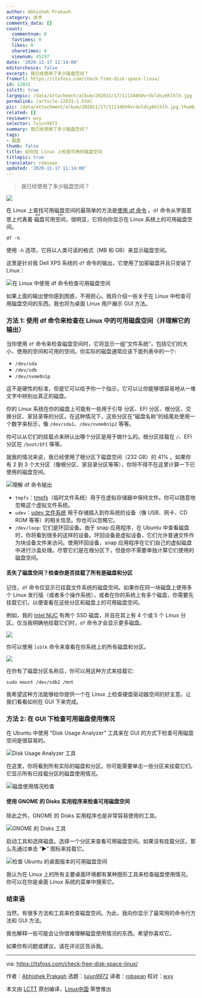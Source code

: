 ```yaml
---
author: Abhishek Prakash
category: 技术
comments_data: []
count:
  commentnum: 0
  favtimes: 0
  likes: 0
  sharetimes: 0
  viewnum: 45197
date: '2020-11-17 11:14:00'
editorchoice: false
excerpt: 我已经使用了多少磁盘空间？
fromurl: https://itsfoss.com/check-free-disk-space-linux/
id: 12831
islctt: true
largepic: /data/attachment/album/202011/17/111346h0vrdvldsy6hlhlh.jpg
permalink: /article-12831-1.html
pic: /data/attachment/album/202011/17/111346h0vrdvldsy6hlhlh.jpg.thumb.jpg
related: []
reviewer: wxy
selector: lujun9972
summary: 我已经使用了多少磁盘空间？
tags:
- 磁盘
thumb: false
title: 如何在 Linux 上检查可用的磁盘空间
titlepic: true
translator: robsean
updated: '2020-11-17 11:14:00'
---
```



> 
> 我已经使用了多少磁盘空间？
> 
> 
> 


![](/data/attachment/album/202011/17/111346h0vrdvldsy6hlhlh.jpg)


在 Linux 上查找可用磁盘空间的最简单的方法是[使用 df 命令](https://linuxhandbook.com/df-command/) 。`df` 命令从字面意思上代表着<ruby> 磁盘可用空间 <rt>  disk free </rt></ruby>，很明显，它将向你显示在 Linux 系统上的可用磁盘空间。



```
df -h

```

使用 `-h` 选项，它将以人类可读的格式（MB 和 GB）来显示磁盘空间。


这里是针对我 Dell XPS 系统的 `df` 命令的输出，它使用了加密磁盘并且只安装了 Linux：


![在 Linux 中使用 df 命令检查可用磁盘空间](/data/attachment/album/202011/17/111415ep0wcwezfo7r9wgp.png)


如果上面的输出使你感到困惑，不用担心。我将介绍一些关于在 Linux 中检查可用磁盘空间的东西。我也将为桌面 Linux 用户展示 GUI 方法。


### 方法 1: 使用 df 命令来检查在 Linux 中的可用磁盘空间（并理解它的输出）


当你使用 `df` 命令来检查磁盘空间时，它将显示一组“文件系统”，包括它们的大小、使用的空间和可用的空间。你实际的磁盘通常应该下面列表中的一个:


* `/dev/sda`
* `/dev/sdb`
* `/dev/nvme0n1p`


这不是硬性的标准，但是它可以给予你一个指示，它可以让你能够很容易地从一堆文字中辨别出真正的磁盘。


你的 Linux 系统在你的磁盘上可能有一些用于引导 分区、EFI 分区、根分区、交换分区、家目录等的分区。在这种情况下，这些分区在“磁盘名称”的结尾处使用一个数字来标示，像 `/dev/sda1`、`/dev/nvme0n1p2` 等等。


你可以从它们的挂载点来辨认出哪个分区是用于做什么的。根分区挂载在 `/`、EFI 分区在 `/boot/EFI` 等等。


就我的情况来说，我已经使用了根分区下磁盘空间（232 GB）的 41% 。如果你有 2 到 3 个大分区（像根分区、家目录分区等等），你将不得不在这里计算一下已使用的磁盘空间。


![理解 df 命令输出](/data/attachment/album/202011/17/111419q1ja1a1oav9oat9v.png)


* `tmpfs`：[tmpfs](https://www.kernel.org/doc/html/latest/filesystems/tmpfs.html)（临时文件系统）用于在虚拟存储器中保持文件。你可以随意地忽略这个虚拟文件系统。
* `udev`：[udev 文件系统](https://wiki.debian.org/udev) 用于存储插入到你系统的设备（像 USB、网卡、CD ROM 等等）的相关信息。你也可以忽略它。
* `/dev/loop`: 它们是环回设备。由于 snap 应用程序，在 Ubuntu 中查看磁盘时，你将看到很多的这样的设备。环回设备是虚拟设备，它们允许普通文件作为块设备文件来访问。使用环回设备，snap 应用程序在它们自己的虚拟磁盘中进行沙盒处理。尽管它们是在根分区下，但是你不需要单独计算它们使用的磁盘空间。


#### 丢失了磁盘空间？检查你是否挂载了所有是磁盘和分区


记住，`df` 命令仅显示已挂载文件系统的磁盘空间。如果你在同一块磁盘上使用多个 Linux 发行版（或者多个操作系统），或者在你的系统上有多个磁盘，你需要先挂载它们，以便查看在这些分区和磁盘上的可用磁盘空间。


例如，我的 [Intel NUC](https://itsfoss.com/install-linux-on-intel-nuc/) 有两个 SSD 磁盘，并且在其上有 4 个或 5 个 Linux 分区。仅当我明确地挂载它们时，`df` 命令才会显示更多磁盘。


![](/data/attachment/album/202011/17/111529q66vkkcqinqo7z5j.png)


你可以使用 `lsblk` 命令来查看在你系统上的所有磁盘和分区。


![](/data/attachment/album/202011/17/111428nzihr67wuqdy4u00.png)


在你有了磁盘分区名称后，你可以用这种方式来挂载它:



```
sudo mount /dev/sdb2 /mnt

```

我希望这种方法能够给你提供一个在 Linux 上检查硬盘驱动器空间的好主意。让我们看看如何在 GUI 下来完成。


### 方法 2: 在 GUI 下检查可用磁盘使用情况


在 Ubuntu 中使用 “Disk Usage Analyzer” 工具来在 GUI 的方式下检查可用磁盘空间是很容易的。


![Disk Usage Analyzer 工具](/data/attachment/album/202011/17/111431strcqtorxa0wrxrz.jpg)


在这里，你将看到所有实际的磁盘和分区。你可能需要单击一些分区来挂载它们。它显示所有已挂载分区的磁盘使用情况。


![磁盘使用情况检查](/data/attachment/album/202011/17/111433wfozjudjvuvswosj.png)


#### 使用 GNOME 的 Disks 实用程序来检查可用磁盘空间


除此之外，GNOME 的 Disks 实用程序也是非常容易使用的工具。


![GNOME 的 Disks 工具](/data/attachment/album/202011/17/111436mfzrgfers1jra1ea.jpg)


启动工具和选择磁盘。选择一个分区来查看可用磁盘空间。如果没有挂载分区，那么先通过单击 “▶” 图标来挂载它。


![检查 Ubuntu 的桌面版本的可用磁盘空间](/data/attachment/album/202011/17/111439d008nk80uwpuok6v.png)


我认为在 Linux 上的所有主要桌面环境都有某种图形工具来检查磁盘使用情况。你可以在你是桌面 Linux 系统的菜单中搜索它。


### 结束语


当然，有很多方法和工具来检查磁盘空间。为此，我向你显示了最常用的命令行方法和 GUI 方法。


我也解释一些可能会让你很难理解磁盘使用情况的东西。希望你喜欢它。


如果你有问题或建议，请在评论区告诉我。




---


via: <https://itsfoss.com/check-free-disk-space-linux/>


作者：[Abhishek Prakash](https://itsfoss.com/author/abhishek/) 选题：[lujun9972](https://github.com/lujun9972) 译者：[robsean](https://github.com/robsean) 校对：[wxy](https://github.com/wxy)


本文由 [LCTT](https://github.com/LCTT/TranslateProject) 原创编译，[Linux中国](https://linux.cn/) 荣誉推出
